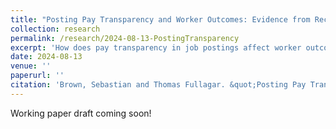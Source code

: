 ```yaml
---
title: "Posting Pay Transparency and Worker Outcomes: Evidence from Recent US State Laws (with Thomas Fullagar)"
collection: research
permalink: /research/2024-08-13-PostingTransparency
excerpt: 'How does pay transparency in job postings affect worker outcomes? We use a staggered difference-in-differences approach to study the effect of recent state-level laws in the US requiring requiring employers to list the expected wages in job listings.'
date: 2024-08-13
venue: ''
paperurl: ''
citation: 'Brown, Sebastian and Thomas Fullagar. &quot;Posting Pay Transparency and Worker Outcomes: Evidence from Recent US State Laws.&quot; Working Paper, 2024.'
---
```


<!---How does pay transparency in job postings affect worker outcomes?
We leverage several recent laws passed in the United States requiring employers
to list the expected wages in job listings to study to this question.
Using a staggered difference-in-differences approach, we find a significant decrease
in the unemployment rate in states adopting this policy. We
do not find significant effects on the transition rates of employed workers
or on new worker wages. Therefore, we hypothesize that the addition of
this information reduces frictional unemployment by reducing information costs and
ambiguity during job search, but does not significantly impact bargaining outcomes.--->


Working paper draft coming soon!

<!---Recommended citation: Your Name, You. (2009). "Paper Title Number 1." <i>Journal 1</i>. 1(1).--->